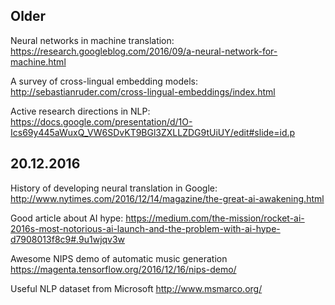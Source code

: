 ## Older

Neural networks in machine translation:
https://research.googleblog.com/2016/09/a-neural-network-for-machine.html

A survey of cross-lingual embedding models:
http://sebastianruder.com/cross-lingual-embeddings/index.html

Active research directions in NLP:
https://docs.google.com/presentation/d/1O-Ics69y445aWuxQ_VW6SDvKT9BGl3ZXLLZDG9tUiUY/edit#slide=id.p

## 20.12.2016

History of developing neural translation in Google:
http://www.nytimes.com/2016/12/14/magazine/the-great-ai-awakening.html

Good article about AI hype:
https://medium.com/the-mission/rocket-ai-2016s-most-notorious-ai-launch-and-the-problem-with-ai-hype-d7908013f8c9#.9u1wjqv3w

Awesome NIPS demo of automatic music generation
https://magenta.tensorflow.org/2016/12/16/nips-demo/

Useful NLP dataset from Microsoft
http://www.msmarco.org/
